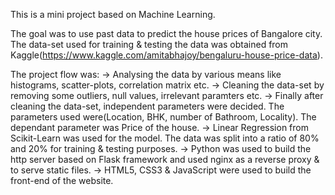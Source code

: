 This is a mini project based on Machine Learning.

The goal was to use past data to predict the house prices of Bangalore city. The data-set used for training & testing the data was obtained from 
Kaggle(https://www.kaggle.com/amitabhajoy/bengaluru-house-price-data).

The project flow was: 
-> Analysing the data by various means like histograms, scatter-plots, correlation matrix etc.
-> Cleaning the data-set by removing some outliers, null values, irrelevant paramters etc.
-> Finally after cleaning the data-set, independent parameters were decided. The parameters used were(Location, BHK, number of Bathroom, Locality). The dependant 
   parameter was Price of the house.
-> Linear Regression from Scikit-Learn was used for the model. The data was split into a ratio of 80% and 20% for training & testing purposes.
-> Python was used to build the http server based on Flask framework and used nginx as a reverse proxy & to serve static files.
-> HTML5, CSS3 & JavaScript were used to build the front-end of the website.
